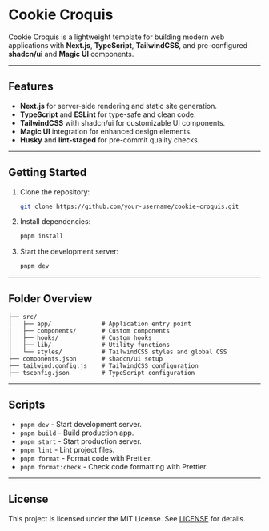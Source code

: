 # Cookie Croquis

Cookie Croquis is a lightweight template for building modern web applications with **Next.js**, **TypeScript**, **TailwindCSS**, and pre-configured **shadcn/ui** and **Magic UI** components.

---

## Features

- **Next.js** for server-side rendering and static site generation.
- **TypeScript** and **ESLint** for type-safe and clean code.
- **TailwindCSS** with shadcn/ui for customizable UI components.
- **Magic UI** integration for enhanced design elements.
- **Husky** and **lint-staged** for pre-commit quality checks.

---

## Getting Started

1. Clone the repository:

   ```bash
   git clone https://github.com/your-username/cookie-croquis.git
   ```

2. Install dependencies:

   ```bash
   pnpm install
   ```

3. Start the development server:
   ```bash
   pnpm dev
   ```

---

## Folder Overview

```plaintext
├── src/
│   ├── app/              # Application entry point
|   ├── components/       # Custom components
│   ├── hooks/            # Custom hooks
│   ├── lib/              # Utility functions
│   └── styles/           # TailwindCSS styles and global CSS
├── components.json       # shadcn/ui setup
├── tailwind.config.js    # TailwindCSS configuration
├── tsconfig.json         # TypeScript configuration
```

---

## Scripts

- `pnpm dev` - Start development server.
- `pnpm build` - Build production app.
- `pnpm start` - Start production server.
- `pnpm lint` - Lint project files.
- `pnpm format` - Format code with Prettier.
- `pnpm format:check` - Check code formatting with Prettier.

---

## License

This project is licensed under the MIT License. See [LICENSE](./LICENSE) for details.
